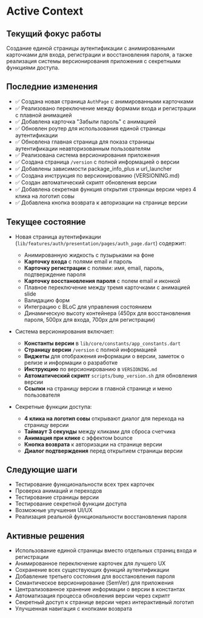 # Active Context

## Текущий фокус работы
Создание единой страницы аутентификации с анимированными карточками для входа, регистрации и восстановления пароля, а также реализация системы версионирования приложения с секретными функциями доступа.

## Последние изменения
- ✅ Создана новая страница `AuthPage` с анимированными карточками
- ✅ Реализовано переключение между формами входа и регистрации с плавной анимацией
- ✅ Добавлена карточка "Забыли пароль" с анимацией
- ✅ Обновлен роутер для использования единой страницы аутентификации
- ✅ Обновлена главная страница для показа страницы аутентификации неавторизованным пользователям
- ✅ Реализована система версионирования приложения
- ✅ Создана страница `/version` с полной информацией о версии
- ✅ Добавлены зависимости package_info_plus и url_launcher
- ✅ Создана инструкция по версионированию (VERSIONING.md)
- ✅ Создан автоматический скрипт обновления версии
- ✅ Добавлена секретная функция открытия страницы версии через 4 клика на логотип совы
- ✅ Добавлена кнопка возврата к авторизации на странице версии

## Текущее состояние
- Новая страница аутентификации (`lib/features/auth/presentation/pages/auth_page.dart`) содержит:
  - Анимированную жидкость с пузырьками на фоне
  - **Карточку входа** с полями email и пароль
  - **Карточку регистрации** с полями: имя, email, пароль, подтверждение пароля
  - **Карточку восстановления пароля** с полем email и иконкой
  - Плавное переключение между тремя карточками с анимацией slide
  - Валидацию форм
  - Интеграцию с BLoC для управления состоянием
  - Динамическую высоту контейнера (450px для восстановления пароля, 500px для входа, 700px для регистрации)

- Система версионирования включает:
  - **Константы версии** в `lib/core/constants/app_constants.dart`
  - **Страницу версии** `/version` с полной информацией
  - **Виджеты** для отображения информации о версии, заметок о релизе и информации о разработке
  - **Инструкцию** по версионированию в `VERSIONING.md`
  - **Автоматический скрипт** `scripts/bump_version.sh` для обновления версии
  - **Ссылки** на страницу версии в главной странице и меню пользователя

- Секретные функции доступа:
  - **4 клика на логотип совы** открывают диалог для перехода на страницу версии
  - **Таймаут 3 секунды** между кликами для сброса счетчика
  - **Анимация при клике** с эффектом bounce
  - **Кнопка возврата** к авторизации на странице версии
  - **Диалог подтверждения** перед открытием страницы версии

## Следующие шаги
- Тестирование функциональности всех трех карточек
- Проверка анимаций и переходов
- Тестирование страницы версии
- Тестирование секретной функции доступа
- Возможные улучшения UI/UX
- Реализация реальной функциональности восстановления пароля

## Активные решения
- Использование единой страницы вместо отдельных страниц входа и регистрации
- Анимированное переключение карточек для лучшего UX
- Сохранение всех существующих функций аутентификации
- Добавление третьего состояния для восстановления пароля
- Семантическое версионирование (SemVer) для приложения
- Централизованное хранение информации о версии в константах
- Автоматизация процесса обновления версии через скрипт
- Секретный доступ к странице версии через интерактивный логотип
- Улучшенная навигация с кнопками возврата